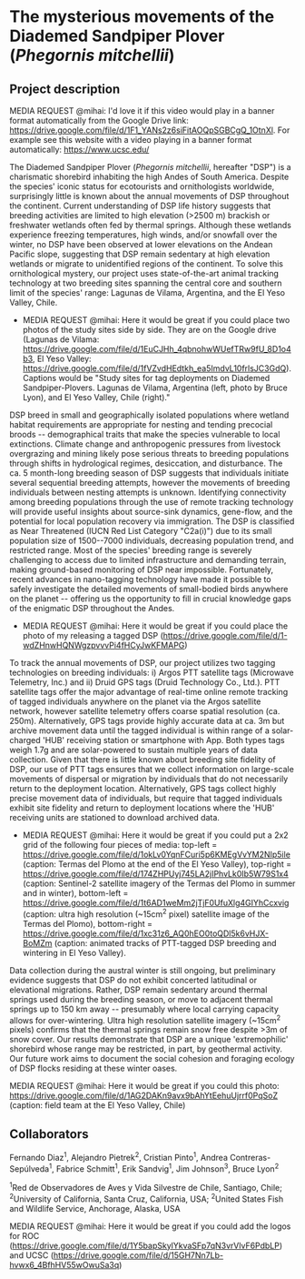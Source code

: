 # The mysterious movements of the Diademed Sandpiper Plover (*Phegornis mitchellii*)

## Project description

MEDIA REQUEST @mihai: I'd love it if this video would play in a banner format automatically from the Google Drive link: <https://drive.google.com/file/d/1F1_YANs2z6siFitAOQpSGBCgQ_1OtnXl>. For example see this website with a video playing in a banner format automatically: <https://www.ucsc.edu/>

The Diademed Sandpiper Plover (*Phegornis mitchellii*, hereafter "DSP") is a charismatic shorebird inhabiting the high Andes of South America. Despite the species' iconic status for ecotourists and ornithologists worldwide, surprisingly little is known about the annual movements of DSP throughout the continent. Current understanding of DSP life history suggests that breeding activities are limited to high elevation (\>2500 m) brackish or freshwater wetlands often fed by thermal springs. Although these wetlands experience freezing temperatures, high winds, and/or snowfall over the winter, no DSP have been observed at lower elevations on the Andean Pacific slope, suggesting that DSP remain sedentary at high elevation wetlands or migrate to unidentified regions of the continent. To solve this ornithological mystery, our project uses state-of-the-art animal tracking technology at two breeding sites spanning the central core and southern limit of the species' range: Lagunas de Vilama, Argentina, and the El Yeso Valley, Chile.

-   MEDIA REQUEST @mihai: Here it would be great if you could place two photos of the study sites side by side. They are on the Google drive (Lagunas de Vilama: <https://drive.google.com/file/d/1EuCJHh_4qbnohwWUefTRw9fU_8D1o4b3>, El Yeso Valley: <https://drive.google.com/file/d/1fVZvdHEdtkh_ea5ImdvL10frlsJC3GdQ>). Captions would be "Study sites for tag deployments on Diademed Sandpiper-Plovers. Lagunas de Vilama, Argentina (left, photo by Bruce Lyon), and El Yeso Valley, Chile (right)."

DSP breed in small and geographically isolated populations where wetland habitat requirements are appropriate for nesting and tending precocial broods -- demographical traits that make the species vulnerable to local extinctions. Climate change and anthropogenic pressures from livestock overgrazing and mining likely pose serious threats to breeding populations through shifts in hydrological regimes, desiccation, and disturbance. The ca. 5 month-long breeding season of DSP suggests that individuals initiate several sequential breeding attempts, however the movements of breeding individuals between nesting attempts is unknown. Identifying connectivity among breeding populations through the use of remote tracking technology will provide useful insights about source-sink dynamics, gene-flow, and the potential for local population recovery via immigration. The DSP is classified as Near Threatened (IUCN Red List Category "C2a(i)") due to its small population size of 1500--7000 individuals, decreasing population trend, and restricted range. Most of the species' breeding range is severely challenging to access due to limited infrastructure and demanding terrain, making ground-based monitoring of DSP near impossible. Fortunately, recent advances in nano-tagging technology have made it possible to safely investigate the detailed movements of small-bodied birds anywhere on the planet -- offering us the opportunity to fill in crucial knowledge gaps of the enigmatic DSP throughout the Andes.

-   MEDIA REQUEST @mihai: Here it would be great if you could place the photo of my releasing a tagged DSP (<https://drive.google.com/file/d/1-wdZHnwHQNWgzpvvvPi4fHCyJwKFMAPG>)

To track the annual movements of DSP, our project utilizes two tagging technologies on breeding individuals: i) Argos PTT satellite tags (Microwave Telemetry, Inc.) and ii) Druid GPS tags (Druid Technology Co., Ltd.). PTT satellite tags offer the major advantage of real-time online remote tracking of tagged individuals anywhere on the planet via the Argos satellite network, however satellite telemetry offers coarse spatial resolution (ca. 250m). Alternatively, GPS tags provide highly accurate data at ca. 3m but archive movement data until the tagged individual is within range of a solar-charged 'HUB' receiving station or smartphone with App. Both types tags weigh 1.7g and are solar-powered to sustain multiple years of data collection. Given that there is little known about breeding site fidelity of DSP, our use of PTT tags ensures that we collect information on large-scale movements of dispersal or migration by individuals that do not necessarily return to the deployment location. Alternatively, GPS tags collect highly precise movement data of individuals, but require that tagged individuals exhibit site fidelity and return to deployment locations where the 'HUB' receiving units are stationed to download archived data.

-   MEDIA REQUEST @mihai: Here it would be great if you could put a 2x2 grid of the following four pieces of media: top-left = <https://drive.google.com/file/d/1okLv0YqnFCuri5p6KMEgVvYM2NIp5ile> (caption: Termas del Plomo at the end of the El Yeso Valley), top-right = <https://drive.google.com/file/d/174ZHPUyj745LA2jIPhvLk0Ib5W79S1x4> (caption: Sentinel-2 satellite imagery of the Termas del Plomo in summer and in winter), bottom-left = <https://drive.google.com/file/d/1t6AD1weMm2jTjF0UfuXlg4GIYhCcxvig> (caption: ultra high resolution (\~15cm<sup>2</sup> pixel) satellite image of the Termas del Plomo), bottom-right = <https://drive.google.com/file/d/1xc31z6_AQ0hEO0toQDl5k6vHJX-BoMZm> (caption: animated tracks of PTT-tagged DSP breeding and wintering in El Yeso Valley).

Data collection during the austral winter is still ongoing, but preliminary evidence suggests that DSP do not exhibit concerted latitudinal or elevational migrations. Rather, DSP remain sedentary around thermal springs used during the breeding season, or move to adjacent thermal springs up to 150 km away -- presumably where local carrying capacity allows for over-wintering. Ultra high resolution satellite imagery (\~15cm<sup>2</sup> pixels) confirms that the thermal springs remain snow free despite \>3m of snow cover. Our results demonstrate that DSP are a unique 'extremophilic' shorebird whose range may be restricted, in part, by geothermal activity. Our future work aims to document the social cohesion and foraging ecology of DSP flocks residing at these winter oases.

MEDIA REQUEST @mihai: Here it would be great if you could this photo: https://drive.google.com/file/d/1AG2DAKn9avx9bAhYtEehuUjrrf0PqSoZ (caption: field team at the El Yeso Valley, Chile)

## Collaborators

Fernando Diaz<sup>1</sup>, Alejandro Pietrek<sup>2</sup>, Cristian Pinto<sup>1</sup>, Andrea Contreras-Sepúlveda<sup>1</sup>, Fabrice Schmitt<sup>1</sup>, Erik Sandvig<sup>1</sup>, Jim Johnson<sup>3</sup>, Bruce Lyon<sup>2</sup>

<sup>1</sup>Red de Observadores de Aves y Vida Silvestre de Chile, Santiago, Chile; <sup>2</sup>University of California, Santa Cruz, California, USA; <sup>2</sup>United States Fish and Wildlife Service, Anchorage, Alaska, USA

MEDIA REQUEST @mihai: Here it would be great if you could add the logos for ROC (https://drive.google.com/file/d/1Y5bapSkylYkvaSFp7qN3vrVlvF6PdbLP) and UCSC (https://drive.google.com/file/d/15GH7Nn7Lb-hvwx6_4BfhHV55wOwuSa3q)
